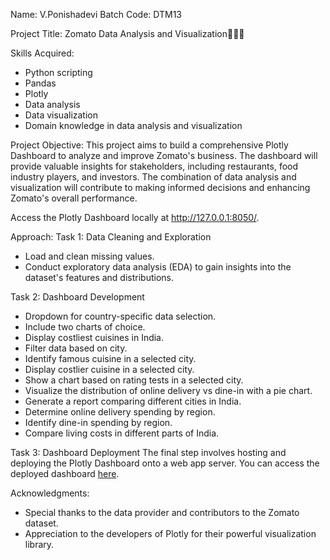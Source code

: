 Name: V.Ponishadevi
Batch Code: DTM13

Project Title:
Zomato Data Analysis and Visualization🍕🍔🍟

Skills Acquired:
- Python scripting
- Pandas
- Plotly
- Data analysis
- Data visualization
- Domain knowledge in data analysis and visualization

Project Objective:
This project aims to build a comprehensive Plotly Dashboard to analyze and improve Zomato's business. The dashboard will provide valuable insights for stakeholders, including restaurants, food industry players, and investors. The combination of data analysis and visualization will contribute to making informed decisions and enhancing Zomato's overall performance.

Access the Plotly Dashboard locally at http://127.0.0.1:8050/.

Approach:
Task 1: Data Cleaning and Exploration
- Load and clean missing values.
- Conduct exploratory data analysis (EDA) to gain insights into the dataset's features and distributions.

Task 2: Dashboard Development
- Dropdown for country-specific data selection.
- Include two charts of choice.
- Display costliest cuisines in India.
- Filter data based on city.
- Identify famous cuisine in a selected city.
- Display costlier cuisine in a selected city.
- Show a chart based on rating tests in a selected city.
- Visualize the distribution of online delivery vs dine-in with a pie chart.
- Generate a report comparing different cities in India.
- Determine online delivery spending by region.
- Identify dine-in spending by region.
- Compare living costs in different parts of India.

Task 3: Dashboard Deployment
The final step involves hosting and deploying the Plotly Dashboard onto a web app server. You can access the deployed dashboard [here](https://live-dash-plotly-app.onrender.com/).

Acknowledgments:
- Special thanks to the data provider and contributors to the Zomato dataset.
- Appreciation to the developers of Plotly for their powerful visualization library.
